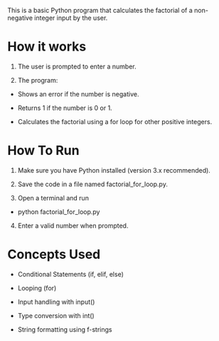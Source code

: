 This is a basic Python program that calculates the factorial of a non-negative integer input by the user.

# How it works

1. The user is prompted to enter a number.

2. The program:

 - Shows an error if the number is negative.

 - Returns 1 if the number is 0 or 1.

 - Calculates the factorial using a for loop for other positive integers.


# How To Run

1. Make sure you have Python installed (version 3.x recommended).

2. Save the code in a file named factorial_for_loop.py.

3. Open a terminal and run 
    
 - python factorial_for_loop.py

4. Enter a valid number when prompted.


# Concepts Used

 - Conditional Statements (if, elif, else)

 - Looping (for)

 - Input handling with input()

 - Type conversion with int()

 - String formatting using f-strings